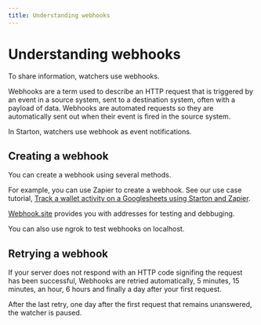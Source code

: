 ```yaml
---
title: Understanding webhooks
---
```


# Understanding webhooks

To share information, watchers use webhooks.

Webhooks are a term used to describe an HTTP request that is triggered by an event in a source system, sent to a destination system, often with a payload of data. Webhooks are automated requests so they are automatically sent out when their event is fired in the source system.

In Starton, watchers use webhook as event notifications.

## Creating a webhook

You can create a webhook using several methods.

For example, you can use Zapier to create a webhook. See our use case tutorial, [Track a wallet activity on a Googlesheets using Starton and Zapier](https://docs.starton.io/docs/Tutorials/track-wallet-activity).

[Webhook.site](https://webhook.site/) provides you with addresses for testing and debbuging.

You can also use ngrok to test webhooks on localhost.

## Retrying a webhook

If your server does not respond with an HTTP code signifing the request has been successful, Webhooks are retried automatically, 5 minutes, 15 minutes, an hour, 6 hours and finally a day after your first request.

After the last retry, one day after the first request that remains unanswered, the watcher is paused.
